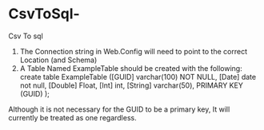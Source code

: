 # CsvToSql-
Csv To sql


1. The Connection string in Web.Config will need to point to the correct Location (and Schema)
2. A Table Named ExampleTable should be created with the following:
create table ExampleTable
	([GUID] varchar(100) NOT NULL,
	[Date] date not null,
	[Double] Float,
	[Int] int, 
	[String] varchar(50),
	PRIMARY KEY (GUID)
	);
  
 Although it is not necessary for the GUID to be a primary key, It will currently be treated as one regardless.
